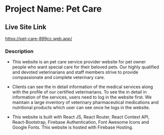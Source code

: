 # Project Name: Pet Care


## Live Site Link

<https://pet-care-899cc.web.app/>

### Description

* This website is an pet care service provider website for pet owner people who want special care for their beloved pets. Our highly qualified and devoted veterinarians and staff members strive to provide compassionate and complete veterinary care.

* Clients can see the in detail information of the medical services along with the profile of our certified veterinarians. To see the in detail in information of the services, users need to log in the website first. We maintain a large inventory of veterinary pharmaceutical medications and nutritional products which user can see once he logs in the website.

* This website is built with React JS, React Router, React Context API, React-Bootstrap, Firebase Authentication, Font Awesome Icons and Google Fonts. This website is hosted with Firebase Hosting.